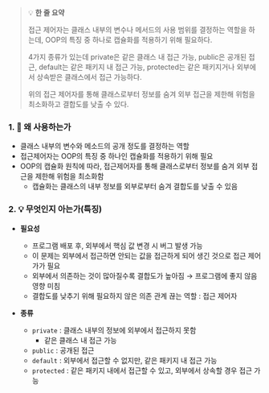 > 💡 **한 줄 요약**
>
> 접근 제어자는 클래스 내부의 변수나 메서드의 사용 범위를 결정하는 역할을 하는데, OOP의 특징 중 하나로 캡슐화를 적용하기 위해 필요하다.
>
> 4가지 종류가 있는데 private은 같은 클래스 내 접근 가능, public은 공개된 접근, default는 같은 패키지 내 접근 가능, protected는 같은 패키지거나 외부에서 상속받은 클래스에서 접근 가능하다.
>
> 위의 접근 제어자를 통해 클래스로부터 정보를 숨겨 외부 접근을 제한해 위험을 최소화하고 결합도를 낮출 수 있다.

### 1. 🤔 왜 사용하는가

- 클래스 내부의 변수와 메소드의 공개 정도를 결정하는 역할
- 접근제어자는 OOP의 특징 중 하나인 캡슐화를 적용하기 위해 필요
- OOP의 캡슐화 원칙에 따라, 접근제어자를 통해 클래스로부터 정보를 숨겨 외부 접근을 제한해 위험을 최소화함
  - 캡슐화는 클래스의 내부 정보를 외부로부터 숨겨 결합도를 낮출 수 있음

### 2. 💡 무엇인지 아는가(특징)

- **필요성**

  - 프로그램 배포 후, 외부에서 핵심 값 변경 시 버그 발생 가능
  - 이 문제는 외부에서 접근하면 안되는 값을 접근하게 되어 생긴 것으로 접근 제어가가 필요
  - 외부에서 의존하는 것이 많아질수록 결합도가 높아짐
    → 프로그램에 좋지 않음 영향 미침
  - 결합도를 낮추기 위해 필요하지 않은 의존 관계 끊는 역할 : 접근 제어자

- **종류**
  - `private` : 클래스 내부의 정보에 외부에서 접근하지 못함
    - 같은 클래스 내 접근 가능
  - `public` : 공개된 접근
  - `default` : 외부에서 접근할 수 없지만, 같은 패키지 내 접근 가능
  - `protected` : 같은 패키지 내에서 접근할 수 있고, 외부에서 상속할 경우 접근 가능

